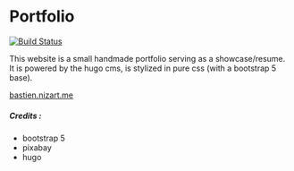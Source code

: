 # Portfolio
[![Build Status](https://ci.nizart.me/api/badges/bastien/portfolio/status.svg?ref=refs/heads/main)](https://ci.nizart.me/bastien/portfolio)

This website is a small handmade portfolio serving as a showcase/resume. It is powered by the hugo cms, is stylized in pure css (with a bootstrap 5 base).

[bastien.nizart.me](https://bastien.nizart.me)

##### Credits : 
- bootstrap 5
- pixabay
- hugo